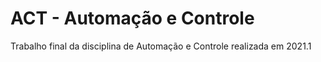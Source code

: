 # ACT - Automação e Controle

Trabalho final da disciplina de Automação e Controle realizada em 2021.1

